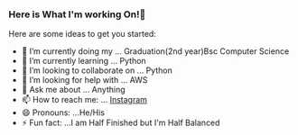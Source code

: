 ### Here is What I'm working On!👋

Here are some ideas to get you started:

- 🔭 I’m currently doing my ...  Graduation(2nd year)Bsc Computer Science
- 🌱 I’m currently learning ...  Python
- 👯 I’m looking to collaborate on ...  Python
- 🤔 I’m looking for help with ...  AWS
- 💬 Ask me about ...  Anything
- 📫 How to reach me: ...  [Instagram](https://www.instagram.com/ameet_m.s/?hl=en)
- 😄 Pronouns: ...He/His
- ⚡ Fun fact: ...I am Half Finished but I'm Half Balanced

